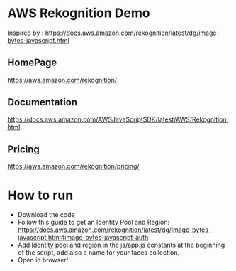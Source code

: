 # AWS Rekognition Demo
Inspired by : https://docs.aws.amazon.com/rekognition/latest/dg/image-bytes-javascript.html

## HomePage
https://aws.amazon.com/rekognition/
## Documentation
https://docs.aws.amazon.com/AWSJavaScriptSDK/latest/AWS/Rekognition.html
## Pricing
https://aws.amazon.com/rekognition/pricing/


# How to run
- Download the code
- Follow this guide to get an Identity Pool and Region: https://docs.aws.amazon.com/rekognition/latest/dg/image-bytes-javascript.html#image-bytes-javascript-auth
- Add Identity pool and region in the js/app.js constants at the beginning of the script, add also a name for your faces collection.
- Open in browser!
